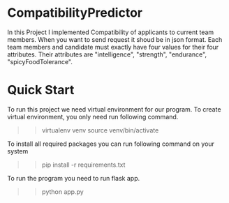 # CompatibilityPredictor
In this Project I implemented Compatibility of applicants to current team members. When you want to send request it shoud be in json format. Each team members and candidate must exactly have four values for their four attributes. Their attributes are "intelligence", "strength", "endurance", "spicyFoodTolerance".

# Quick Start
To run this project we need virtual environment for our program. To create virtual environment, you only need run following command.
>> virtualenv venv
>> source venv/bin/activate

To install all required packages you can run following command on your system
>> pip install -r requirements.txt

To run the program you need to run flask app.
>> python app.py